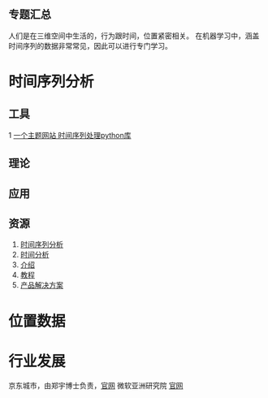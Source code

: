 ## 专题汇总
 人们是在三维空间中生活的，行为跟时间，位置紧密相关。
 在机器学习中，涵盖时间序列的数据非常常见，因此可以进行专门学习。
 # 时间序列分析
 ## 工具
 1 [一个主题网站 时间序列处理python库](http://pythondata.com/about/)
 
 ## 理论
 
 ## 应用
 
 ## 资源
 1. [时间序列分析](http://www.itl.nist.gov/div898/handbook/pmc/pmc.htm)
 2. [时间分析](http://userwww.sfsu.edu/efc/classes/biol710/timeseries/timeseries1.htm)
 3. [介绍](https://mapr.com/blog/time-series-data-new-big-data/)
 4. [教程](http://libguides.usc.edu/c.php?g=382162&p=2817253)
 5. [产品解决方案](http://www.statgraphics.com/time-series-analysis-and-forecasting)
 

# 位置数据


# 行业发展
京东城市，由郑宇博士负责，[官网](http://icity.jd.com/index.html)
微软亚洲研究院 [官网](https://www.microsoft.com/en-us/research/project/%E5%9F%8E%E5%B8%82%E8%AE%A1%E7%AE%97/)

